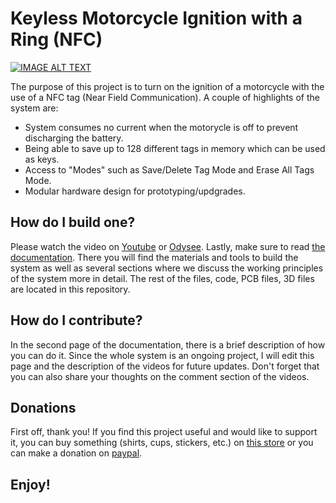 # Keyless Motorcycle Ignition with a Ring (NFC)
[![IMAGE ALT TEXT](http://img.youtube.com/vi/Ip3jwV7dnoM/sddefault.jpg)](https://youtu.be/Ip3jwV7dnoM)

The purpose of this project is to turn on the ignition of a motorcycle with the use of a NFC tag (Near Field Communication). A couple of highlights of the system are: 
- System consumes no current when the motorycle is off to prevent discharging the battery.
- Being able to save up to 128 different tags in memory which can be used as keys.
- Access to "Modes" such as Save/Delete Tag Mode and Erase All Tags Mode.
- Modular hardware design for prototyping/updgrades.

## How do I build one?
Please watch the video on [Youtube](https://youtu.be/Ip3jwV7dnoM) or [Odysee](https://odysee.com/@AsyssComplex:1/keyless.motorcycle.ignition.with.ring:4?r=8kbGTNhCZ6iqTXnwzbdhoQCgzBPm1UvK).
Lastly, make sure to read [the documentation](https://drive.google.com/file/d/1D22VbdVqOc0YWlI75PouFQuNAUfmh6G7/view?usp=sharing). There you will find the materials and tools to build the system as well as several sections where we discuss the working principles of the system more in detail. The rest of the files, code, PCB files, 3D files are located in this repository.

## How do I contribute?
In the second page of the documentation, there is a brief description of how you can do it. Since the whole system is an ongoing project, I will edit this page and the description of the videos for future updates. Don't forget that you can also share your thoughts on the comment section of the videos.


## Donations
First off, thank you! 
If you find this project useful and would like to support it, you can buy something (shirts, cups, stickers, etc.) on [this store](https://asyss-complex.creator-spring.com) or you can make a donation on [paypal](https://www.paypal.com/paypalme/Cristi4nAriel).

## Enjoy!



